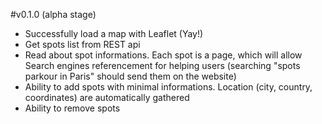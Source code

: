 #v0.1.0 (alpha stage)

* Successfully load a map with Leaflet (Yay!)
* Get spots list from REST api
* Read about spot informations. Each spot is a page, which will allow Search engines referencement for helping users (searching "spots parkour in Paris" should send them on the website)
* Ability to add spots with minimal informations. Location (city, country, coordinates) are automatically gathered
* Ability to remove spots
